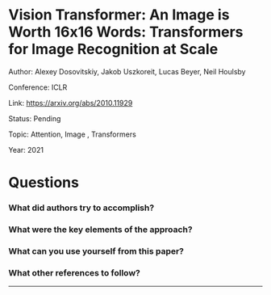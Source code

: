 # Vision Transformer: An Image is Worth 16x16 Words: Transformers for Image Recognition at Scale
Author: Alexey Dosovitskiy, Jakob Uszkoreit, Lucas Beyer, Neil Houlsby

Conference: ICLR

Link: https://arxiv.org/abs/2010.11929

Status: Pending

Topic: Attention, Image , Transformers

Year: 2021

# Questions

### What did authors try to accomplish?

### What were the key elements of the approach?

### What can you use yourself from this paper?

### What other references to follow?

---